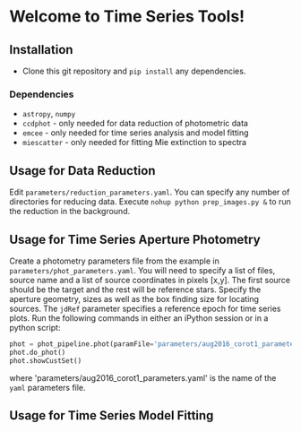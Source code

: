 # Welcome to Time Series Tools!

## Installation
 - Clone this git repository and `pip install` any dependencies.

### Dependencies
 - `astropy`, `numpy`
 - `ccdphot` - only needed for data reduction of photometric data
 - `emcee` - only needed for time series analysis and model fitting
 - `miescatter` - only needed for fitting Mie extinction to spectra

## Usage for Data Reduction
Edit `parameters/reduction_parameters.yaml`. You can specify any number of directories for reducing data.
Execute `nohup python prep_images.py &` to run the reduction in the background.

## Usage for Time Series Aperture Photometry
Create a photometry parameters file from the example in `parameters/phot_parameters.yaml`.
You will need to specify a list of files, source name and a list of source coordinates in pixels [x,y].
The first source should be the target and the rest will be reference stars.
Specify the aperture geometry, sizes as well as the box finding size for locating sources.
The `jdRef` parameter specifies a reference epoch for time series plots.
Run the following commands in either an iPython session or in a python script:

```python
phot = phot_pipeline.phot(paramFile='parameters/aug2016_corot1_parameters.yaml'
phot.do_phot()
phot.showCustSet()
```
where 'parameters/aug2016_corot1_parameters.yaml' is the name of the `yaml` parameters file.

## Usage for Time Series Model Fitting
